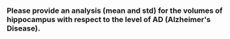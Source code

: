 ### Please provide an analysis (mean and std) for the volumes of hippocampus with respect to the level of AD (Alzheimer's Disease).
